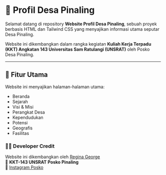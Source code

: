 # 🌾 Profil Desa Pinaling

Selamat datang di repository **Website Profil Desa Pinaling**, sebuah proyek berbasis HTML dan Tailwind CSS yang menyajikan informasi utama seputar Desa Pinaling.

Website ini dikembangkan dalam rangka kegiatan **Kuliah Kerja Terpadu (KKT) Angkatan 143 Universitas Sam Ratulangi (UNSRAT)** oleh Posko Desa Pinaling.

---

## 📌 Fitur Utama
Website ini menyajikan halaman-halaman utama:
- Beranda
- Sejarah
- Visi & Misi
- Perangkat Desa
- Kependudukan
- Potensi
- Geografis
- Fasilitas

### 🧑‍💻 Developer Credit
Website ini dikembangkan oleh [Regina George](https://www.linkedin.com/in/regina-george/)  
📍 **KKT-143 UNSRAT Posko Pinaling**  
📸 [Instagram Posko](https://www.instagram.com/kkt143_pinaling/)
